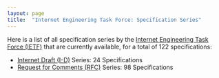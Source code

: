 ```yaml
---
layout: page
title:  "Internet Engineering Task Force: Specification Series"
---
```


Here is a list of all specification series by the [Internet Engineering Task Force (IETF)](http://www.ietf.org/) that are currently available, for a total of 122 specifications:

  * [Internet Draft (I-D)](I-D) Series: 24 Specifications
  * [Request for Comments (RFC)](RFC) Series: 98 Specifications
